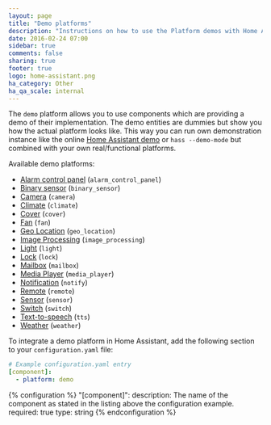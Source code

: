 ```yaml
---
layout: page
title: "Demo platforms"
description: "Instructions on how to use the Platform demos with Home Assistant."
date: 2016-02-24 07:00
sidebar: true
comments: false
sharing: true
footer: true
logo: home-assistant.png
ha_category: Other
ha_qa_scale: internal
---
```



The `demo` platform allows you to use components which are providing a demo of their implementation. The demo entities are dummies but show you how the actual platform looks like. This way you can run own demonstration instance like the online [Home Assistant demo](/demo/) or `hass --demo-mode` but combined with your own real/functional platforms.

Available demo platforms:

- [Alarm control panel](/components/alarm_control_panel/) (`alarm_control_panel`)
- [Binary sensor](/components/binary_sensor/) (`binary_sensor`)
- [Camera](/components/camera/) (`camera`)
- [Climate](/components/climate/) (`climate`)
- [Cover](/components/cover/) (`cover`)
- [Fan](/components/fan/) (`fan`)
- [Geo Location](/components/geo_location/) (`geo_location`)
- [Image Processing](/components/image_processing/) (`image_processing`)
- [Light](/components/light/) (`light`)
- [Lock](/components/lock/) (`lock`)
- [Mailbox](/components/mailbox/) (`mailbox`)
- [Media Player](/components/media_player/) (`media_player`)
- [Notification](/components/notify/) (`notify`)
- [Remote](/components/remote/) (`remote`)
- [Sensor](/components/sensor/) (`sensor`)
- [Switch](/components/switch/) (`switch`)
- [Text-to-speech](/components/tts/) (`tts`)
- [Weather](/components/weather/) (`weather`)


To integrate a demo platform in Home Assistant, add the following section to your `configuration.yaml` file:

```yaml
# Example configuration.yaml entry
[component]:
  - platform: demo
```

{% configuration %}
"[component]":
  description: The name of the component as stated in the listing above the configuration example.
  required: true
  type: string
{% endconfiguration %}
